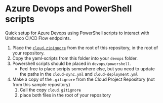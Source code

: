 # Azure Devops and PowerShell scripts
Quick setup for Azure Devops using PowerShell scripts to interact with Umbraco CI/CD Flow endpoints.

1. Place the [`cloud.zipignore`](../../../cloud.zipignore) from the root of this repository, in the root of your repository.
2. Copy the yaml-scripts from this folder into your `devops` folder.
3. Powershell scripts should be placed in `devops/powershell`.
    - Feel free to place scripts somewhere else, but you need to update the paths in the `cloud-sync.yml` and `cloud-deployment.yml`
4. Make a copy of the `.gitignore` from the Cloud Project Repository (not from this sample repository)
    1. Call the copy `cloud.gitignore`
    2. place both files in the root of your repository
